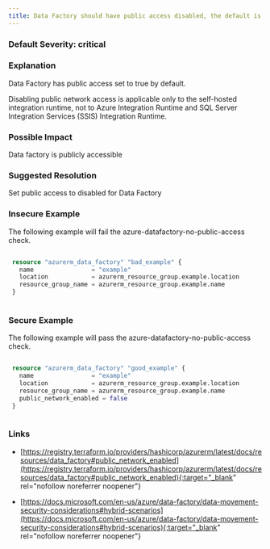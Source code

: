 ```yaml
---
title: Data Factory should have public access disabled, the default is enabled.
---
```


### Default Severity: <span class="severity critical">critical</span>

### Explanation

Data Factory has public access set to true by default.

Disabling public network access is applicable only to the self-hosted integration runtime, not to Azure Integration Runtime and SQL Server Integration Services (SSIS) Integration Runtime.

### Possible Impact
Data factory is publicly accessible

### Suggested Resolution
Set public access to disabled for Data Factory


### Insecure Example

The following example will fail the azure-datafactory-no-public-access check.
```terraform

 resource "azurerm_data_factory" "bad_example" {
   name                = "example"
   location            = azurerm_resource_group.example.location
   resource_group_name = azurerm_resource_group.example.name
 }
 
```



### Secure Example

The following example will pass the azure-datafactory-no-public-access check.
```terraform

 resource "azurerm_data_factory" "good_example" {
   name                = "example"
   location            = azurerm_resource_group.example.location
   resource_group_name = azurerm_resource_group.example.name
   public_network_enabled = false
 }
 
```



### Links


- [https://registry.terraform.io/providers/hashicorp/azurerm/latest/docs/resources/data_factory#public_network_enabled](https://registry.terraform.io/providers/hashicorp/azurerm/latest/docs/resources/data_factory#public_network_enabled){:target="_blank" rel="nofollow noreferrer noopener"}

- [https://docs.microsoft.com/en-us/azure/data-factory/data-movement-security-considerations#hybrid-scenarios](https://docs.microsoft.com/en-us/azure/data-factory/data-movement-security-considerations#hybrid-scenarios){:target="_blank" rel="nofollow noreferrer noopener"}



